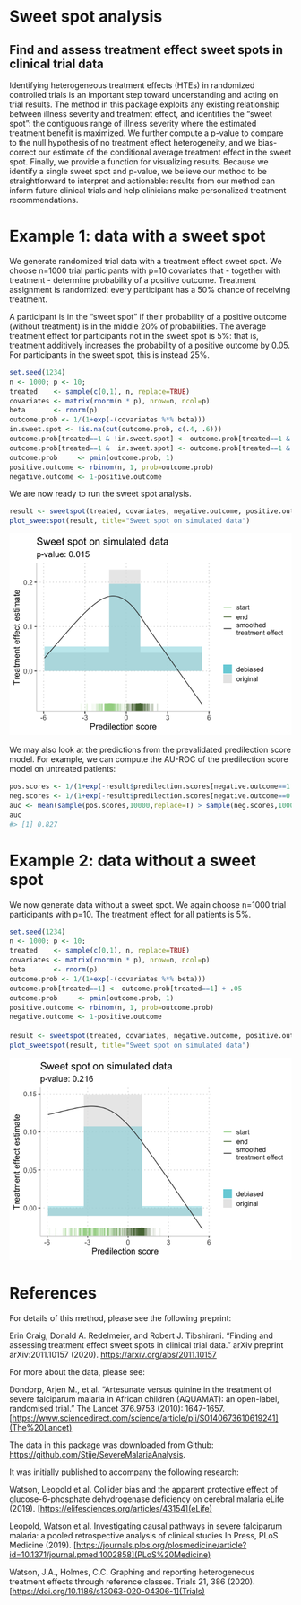 
<!-- README.md is generated from README.Rmd. Please edit that file -->

# Sweet spot analysis

## Find and assess treatment effect sweet spots in clinical trial data

Identifying heterogeneous treatment effects (HTEs) in randomized
controlled trials is an important step toward understanding and acting
on trial results. The method in this package exploits any existing
relationship between illness severity and treatment effect, and
identifies the “sweet spot”: the contiguous range of illness severity
where the estimated treatment benefit is maximized. We further compute a
p-value to compare to the null hypothesis of no treatment effect
heterogeneity, and we bias-correct our estimate of the conditional
average treatment effect in the sweet spot. Finally, we provide a
function for visualizing results. Because we identify a single sweet
spot and p-value, we believe our method to be straightforward to
interpret and actionable: results from our method can inform future
clinical trials and help clinicians make personalized treatment
recommendations.

# Example 1: data with a sweet spot

We generate randomized trial data with a treatment effect sweet spot. We
choose n=1000 trial participants with p=10 covariates that - together
with treatment - determine probability of a positive outcome. Treatment
assignment is randomized: every participant has a 50% chance of
receiving treatment.

A participant is in the “sweet spot” if their probability of a positive
outcome (without treatment) is in the middle 20% of probabilities. The
average treatment effect for participants not in the sweet spot is 5%:
that is, treatment additively increases the probability of a positive
outcome by 0.05. For participants in the sweet spot, this is instead
25%.

``` r
set.seed(1234)
n <- 1000; p <- 10;
treated    <- sample(c(0,1), n, replace=TRUE)
covariates <- matrix(rnorm(n * p), nrow=n, ncol=p)
beta       <- rnorm(p)
outcome.prob <- 1/(1+exp(-(covariates %*% beta)))
in.sweet.spot <- !is.na(cut(outcome.prob, c(.4, .6)))
outcome.prob[treated==1 & !in.sweet.spot] <- outcome.prob[treated==1 & !in.sweet.spot] + .05
outcome.prob[treated==1 &  in.sweet.spot] <- outcome.prob[treated==1 & in.sweet.spot]  + .25
outcome.prob     <- pmin(outcome.prob, 1)
positive.outcome <- rbinom(n, 1, prob=outcome.prob)
negative.outcome <- 1-positive.outcome
```

We are now ready to run the sweet spot analysis.

``` r
result <- sweetspot(treated, covariates, negative.outcome, positive.outcome, "binomial")
plot_sweetspot(result, title="Sweet spot on simulated data")
```

![](man/figures/README-example_with_sweetspot-1.png)<!-- -->

We may also look at the predictions from the prevalidated predilection
score model. For example, we can compute the AU-ROC of the predilection
score model on untreated patients:

``` r
pos.scores <- 1/(1+exp(-result$predilection.scores[negative.outcome==1 & treated==0]))
neg.scores <- 1/(1+exp(-result$predilection.scores[negative.outcome==0 & treated==0]))
auc <- mean(sample(pos.scores,10000,replace=T) > sample(neg.scores,10000,replace=T))
auc
#> [1] 0.827
```

# Example 2: data without a sweet spot

We now generate data without a sweet spot. We again choose n=1000 trial
participants with p=10. The treatment effect for all patients is 5%.

``` r
set.seed(1234)
n <- 1000; p <- 10;
treated    <- sample(c(0,1), n, replace=TRUE)
covariates <- matrix(rnorm(n * p), nrow=n, ncol=p)
beta       <- rnorm(p)
outcome.prob <- 1/(1+exp(-(covariates %*% beta)))
outcome.prob[treated==1] <- outcome.prob[treated==1] + .05
outcome.prob     <- pmin(outcome.prob, 1)
positive.outcome <- rbinom(n, 1, prob=outcome.prob)
negative.outcome <- 1-positive.outcome

result <- sweetspot(treated, covariates, negative.outcome, positive.outcome, "binomial")
plot_sweetspot(result, title="Sweet spot on simulated data")
```

![](man/figures/README-example_without_sweetspot-1.png)<!-- -->

# References

For details of this method, please see the following preprint:

Erin Craig, Donald A. Redelmeier, and Robert J. Tibshirani. “Finding and
assessing treatment effect sweet spots in clinical trial data.” arXiv
preprint arXiv:2011.10157 (2020). <https://arxiv.org/abs/2011.10157>

For more about the data, please see:

Dondorp, Arjen M., et al. “Artesunate versus quinine in the treatment of
severe falciparum malaria in African children (AQUAMAT): an open-label,
randomised trial.” The Lancet 376.9753 (2010): 1647-1657.
[https://www.sciencedirect.com/science/article/pii/S0140673610619241](The%20Lancet)

The data in this package was downloaded from Github:
<https://github.com/Stije/SevereMalariaAnalysis>.

It was initially published to accompany the following research:

Watson, Leopold et al. Collider bias and the apparent protective effect
of glucose-6-phosphate dehydrogenase deficiency on cerebral malaria
eLife (2019). [https://elifesciences.org/articles/43154](eLife)

Leopold, Watson et al. Investigating causal pathways in severe
falciparum malaria: a pooled retrospective analysis of clinical studies
In Press, PLoS Medicine (2019).
[https://journals.plos.org/plosmedicine/article?id=10.1371/journal.pmed.1002858](PLoS%20Medicine)

Watson, J.A., Holmes, C.C. Graphing and reporting heterogeneous
treatment effects through reference classes. Trials 21, 386 (2020).
[https://doi.org/10.1186/s13063-020-04306-1](Trials)
